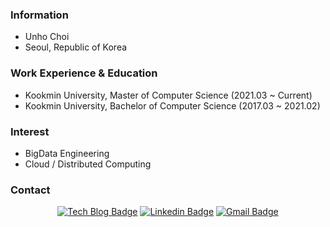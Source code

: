 ### Information
- Unho Choi
- Seoul, Republic of Korea

### Work Experience & Education
- Kookmin University, Master of Computer Science (2021.03 ~ Current)
- Kookmin University, Bachelor of Computer Science (2017.03 ~ 2021.02)

### Interest
- BigData Engineering
- Cloud / Distributed Computing

### Contact
<div align=center>

[![Tech Blog Badge](http://img.shields.io/badge/-Tec%20blog-1877f2?style=flat-square&logo=Telegraph&link=https://wooono.tistory.com)](https://wooono.tistory.com) 
[![Linkedin Badge](https://img.shields.io/badge/-LinkedIn-blue?style=flat-square&logo=Linkedin&logoColor=white&link=https://www.linkedin.com/in/unho-choi-9593871b4/)](https://www.linkedin.com/in/unho-choi-9593871b4/) 
[![Gmail Badge](https://img.shields.io/badge/Gmail-d14836?style=flat-square&logo=Gmail&logoColor=white&link=mailto:officialunho@gmail.com)](mailto:officialunho@gmail.com)
	
</div>
